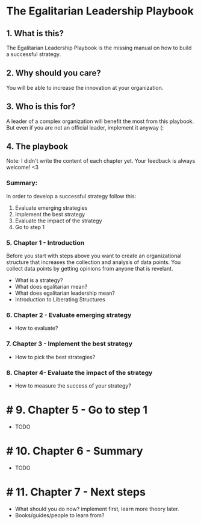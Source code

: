 <!-- numbers -->

# The Egalitarian Leadership Playbook

## 1. What is this?
The Egalitarian Leadership Playbook is the missing manual on how to build a successful strategy.

## 2. Why should you care?
You will be able to increase the innovation at your organization.

## 3. Who is this for?
A leader of a complex organization will benefit the most from this playbook. But even if you are not an official leader, implement it anyway (:

## 4. The playbook
Note: I didn't write the content of each chapter yet. Your feedback is always welcome! <3

### Summary:

In order to develop a successful strategy follow this:
1. Evaluate emerging strategies
1. Implement the best strategy
1. Evaluate the impact of the strategy
1. Go to step 1

### 5. Chapter 1 - Introduction

Before you start with steps above you want to create an organizational structure that increases the collection and analysis of data points. You collect data points by getting opinions from anyone that is revelant.

* What is a strategy?
* What does egalitarian mean?
* What does egalitarian leadership mean?
* Introduction to Liberating Structures

### 6. Chapter 2 - Evaluate emerging strategy
* How to evaluate?

### 7. Chapter 3 - Implement the best strategy
* How to pick the best strategies?

### 8. Chapter 4- Evaluate the impact of the strategy
* How to measure the success of your strategy?

# # 9. Chapter 5 - Go to step 1
* TODO

# # 10. Chapter 6 - Summary
* TODO

# # 11. Chapter 7 - Next steps
* What should you do now? implement first, learn more theory later.
* Books/guides/people to learn from?

